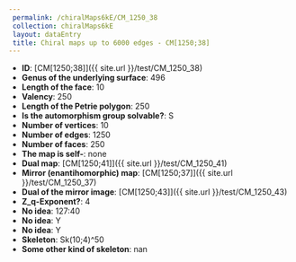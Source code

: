 ```yaml
--- 
 permalink: /chiralMaps6kE/CM_1250_38 
 collection: chiralMaps6kE
 layout: dataEntry
 title: Chiral maps up to 6000 edges - CM[1250;38]
---
```


- **ID**: [CM[1250;38]]({{ site.url }}/test/CM_1250_38)
- **Genus of the underlying surface**: 496
- **Length of the face**: 10
- **Valency**: 250
- **Length of the Petrie polygon**: 250
- **Is the automorphism group solvable?**: S
- **Number of vertices**: 10
- **Number of edges**: 1250
- **Number of faces**: 250
- **The map is self-**: none
- **Dual map**: [CM[1250;41]]({{ site.url }}/test/CM_1250_41)
- **Mirror (enantihomorphic) map**: [CM[1250;37]]({{ site.url }}/test/CM_1250_37)
- **Dual of the mirror image**: [CM[1250;43]]({{ site.url }}/test/CM_1250_43)
- **Z_q-Exponent?**: 4
- **No idea**:  127:40
- **No idea**: Y
- **No idea**: Y
- **Skeleton**: Sk(10;4)^50
- **Some other kind of skeleton**: nan
